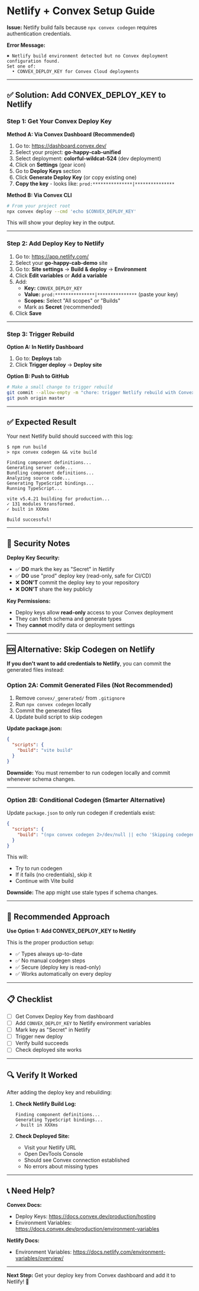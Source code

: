 # Netlify + Convex Setup Guide

**Issue:** Netlify build fails because `npx convex codegen` requires authentication credentials.

**Error Message:**
```
✖ Netlify build environment detected but no Convex deployment configuration found.
Set one of:
  • CONVEX_DEPLOY_KEY for Convex Cloud deployments
```

---

## ✅ Solution: Add CONVEX_DEPLOY_KEY to Netlify

### Step 1: Get Your Convex Deploy Key

**Method A: Via Convex Dashboard (Recommended)**

1. Go to: https://dashboard.convex.dev/
2. Select your project: **go-happy-cab-unified**
3. Select deployment: **colorful-wildcat-524** (dev deployment)
4. Click on **Settings** (gear icon)
5. Go to **Deploy Keys** section
6. Click **Generate Deploy Key** (or copy existing one)
7. **Copy the key** - looks like: `prod:***************|***************`

**Method B: Via Convex CLI**

```bash
# From your project root
npx convex deploy --cmd 'echo $CONVEX_DEPLOY_KEY'
```

This will show your deploy key in the output.

---

### Step 2: Add Deploy Key to Netlify

1. Go to: https://app.netlify.com/
2. Select your **go-happy-cab-demo** site
3. Go to: **Site settings** → **Build & deploy** → **Environment**
4. Click **Edit variables** or **Add a variable**
5. Add:
   - **Key:** `CONVEX_DEPLOY_KEY`
   - **Value:** `prod:***************|***************` (paste your key)
   - **Scopes:** Select "All scopes" or "Builds"
   - Mark as **Secret** (recommended)
6. Click **Save**

---

### Step 3: Trigger Rebuild

**Option A: In Netlify Dashboard**
1. Go to: **Deploys** tab
2. Click **Trigger deploy** → **Deploy site**

**Option B: Push to GitHub**
```bash
# Make a small change to trigger rebuild
git commit --allow-empty -m "chore: trigger Netlify rebuild with Convex key"
git push origin master
```

---

## ✅ Expected Result

Your next Netlify build should succeed with this log:

```
$ npm run build
> npx convex codegen && vite build

Finding component definitions...
Generating server code...
Bundling component definitions...
Analyzing source code...
Generating TypeScript bindings...
Running TypeScript...

vite v5.4.21 building for production...
✓ 131 modules transformed.
✓ built in XXXms

Build successful!
```

---

## 🔐 Security Notes

**Deploy Key Security:**
- ✅ **DO** mark the key as "Secret" in Netlify
- ✅ **DO** use "prod" deploy key (read-only, safe for CI/CD)
- ❌ **DON'T** commit the deploy key to your repository
- ❌ **DON'T** share the key publicly

**Key Permissions:**
- Deploy keys allow **read-only** access to your Convex deployment
- They can fetch schema and generate types
- They **cannot** modify data or deployment settings

---

## 🆘 Alternative: Skip Codegen on Netlify

**If you don't want to add credentials to Netlify**, you can commit the generated files instead:

### Option 2A: Commit Generated Files (Not Recommended)

1. Remove `convex/_generated/` from `.gitignore`
2. Run `npx convex codegen` locally
3. Commit the generated files
4. Update build script to skip codegen

**Update package.json:**
```json
{
  "scripts": {
    "build": "vite build"
  }
}
```

**Downside:** You must remember to run codegen locally and commit whenever schema changes.

---

### Option 2B: Conditional Codegen (Smarter Alternative)

Update `package.json` to only run codegen if credentials exist:

```json
{
  "scripts": {
    "build": "(npx convex codegen 2>/dev/null || echo 'Skipping codegen') && vite build"
  }
}
```

This will:
- Try to run codegen
- If it fails (no credentials), skip it
- Continue with Vite build

**Downside:** The app might use stale types if schema changes.

---

## 🎯 Recommended Approach

**Use Option 1: Add CONVEX_DEPLOY_KEY to Netlify**

This is the proper production setup:
- ✅ Types always up-to-date
- ✅ No manual codegen steps
- ✅ Secure (deploy key is read-only)
- ✅ Works automatically on every deploy

---

## 📋 Checklist

- [ ] Get Convex Deploy Key from dashboard
- [ ] Add `CONVEX_DEPLOY_KEY` to Netlify environment variables
- [ ] Mark key as "Secret" in Netlify
- [ ] Trigger new deploy
- [ ] Verify build succeeds
- [ ] Check deployed site works

---

## 🔍 Verify It Worked

After adding the deploy key and rebuilding:

1. **Check Netlify Build Log:**
   ```
   Finding component definitions...
   Generating TypeScript bindings...
   ✓ built in XXXms
   ```

2. **Check Deployed Site:**
   - Visit your Netlify URL
   - Open DevTools Console
   - Should see Convex connection established
   - No errors about missing types

---

## 📞 Need Help?

**Convex Docs:**
- Deploy Keys: https://docs.convex.dev/production/hosting
- Environment Variables: https://docs.convex.dev/production/environment-variables

**Netlify Docs:**
- Environment Variables: https://docs.netlify.com/environment-variables/overview/

---

**Next Step:** Get your deploy key from Convex dashboard and add it to Netlify! 🚀
